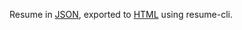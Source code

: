 Resume in [JSON](https://jsonresume.org/), exported to [HTML](http://philipchu.com) using resume-cli.
